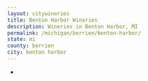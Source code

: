 ```yaml
---
layout: citywineries
title: Benton Harbor Wineries
description: Wineries in Benton Harbor, MI
permalink: /michigan/berrien/benton-harbor/
state: mi
county: berrien
city: benton harbor
---
```

-
